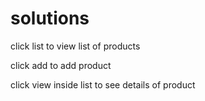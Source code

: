 # solutions

click list to view list of products

click add to add product

click view inside list to see details of product
